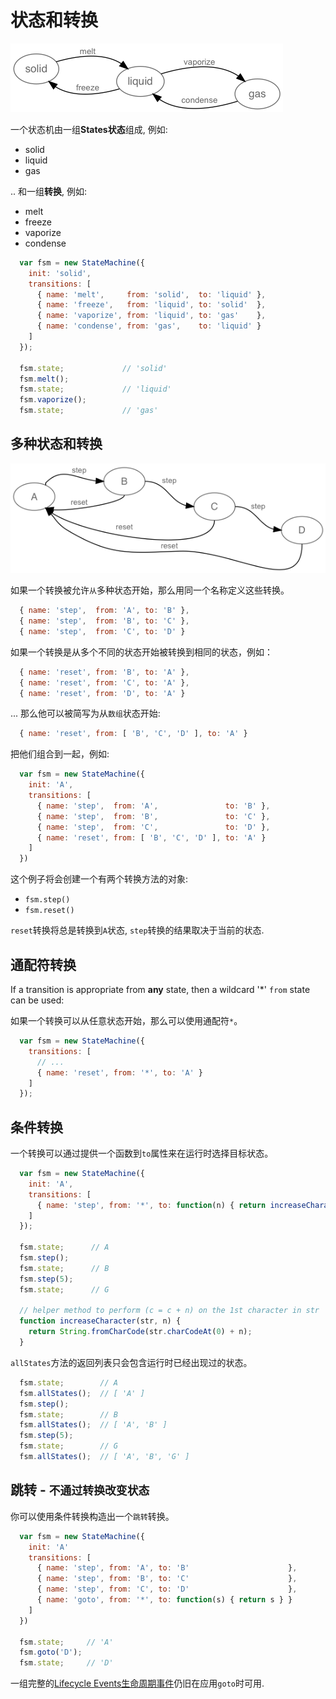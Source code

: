 # 状态和转换

![matter state machine](../../examples/matter.png)

一个状态机由一组**States状态**组成, 例如:

  * solid
  * liquid
  * gas

.. 和一组**转换**, 例如:

  * melt
  * freeze
  * vaporize
  * condense

```javascript
  var fsm = new StateMachine({
    init: 'solid',
    transitions: [
      { name: 'melt',     from: 'solid',  to: 'liquid' },
      { name: 'freeze',   from: 'liquid', to: 'solid'  },
      { name: 'vaporize', from: 'liquid', to: 'gas'    },
      { name: 'condense', from: 'gas',    to: 'liquid' }
    ]
  });

  fsm.state;             // 'solid'
  fsm.melt();
  fsm.state;             // 'liquid'
  fsm.vaporize();
  fsm.state;             // 'gas'
```

## 多种状态和转换

![wizard state machine](../../examples/wizard.png)

如果一个转换被允许`从`多种状态开始，那么用同一个名称定义这些转换。

```javascript
  { name: 'step',  from: 'A', to: 'B' },
  { name: 'step',  from: 'B', to: 'C' },
  { name: 'step',  from: 'C', to: 'D' }
```

如果一个转换是从多个不同的状态开始被转换到相同的状态，例如：

```javascript
  { name: 'reset', from: 'B', to: 'A' },
  { name: 'reset', from: 'C', to: 'A' },
  { name: 'reset', from: 'D', to: 'A' }
```

... 那么他可以被简写为从`数组`状态开始:

```javascript
  { name: 'reset', from: [ 'B', 'C', 'D' ], to: 'A' }
```

把他们组合到一起，例如:

```javascript
  var fsm = new StateMachine({
    init: 'A',
    transitions: [
      { name: 'step',  from: 'A',               to: 'B' },
      { name: 'step',  from: 'B',               to: 'C' },
      { name: 'step',  from: 'C',               to: 'D' },
      { name: 'reset', from: [ 'B', 'C', 'D' ], to: 'A' }
    ]
  })
```

这个例子将会创建一个有两个转换方法的对象:

  * `fsm.step()`
  * `fsm.reset()`

`reset`转换将总是转换到`A`状态, `step`转换的结果取决于当前的状态.

## 通配符转换

If a transition is appropriate from **any** state, then a wildcard '*' `from` state can be used:

如果一个转换可以从任意状态开始，那么可以使用通配符`*`。

```javascript
  var fsm = new StateMachine({
    transitions: [
      // ...
      { name: 'reset', from: '*', to: 'A' }
    ]
  });
```

## 条件转换

一个转换可以通过提供一个函数到`to`属性来在运行时选择目标状态。

```javascript
  var fsm = new StateMachine({
    init: 'A',
    transitions: [
      { name: 'step', from: '*', to: function(n) { return increaseCharacter(this.state, n || 1) } }
    ]
  });

  fsm.state;      // A
  fsm.step();
  fsm.state;      // B
  fsm.step(5);
  fsm.state;      // G

  // helper method to perform (c = c + n) on the 1st character in str
  function increaseCharacter(str, n) {
    return String.fromCharCode(str.charCodeAt(0) + n);
  }
```

`allStates`方法的返回列表只会包含运行时已经出现过的状态。

```javascript
  fsm.state;        // A
  fsm.allStates();  // [ 'A' ]
  fsm.step();
  fsm.state;        // B
  fsm.allStates();  // [ 'A', 'B' ]
  fsm.step(5);
  fsm.state;        // G
  fsm.allStates();  // [ 'A', 'B', 'G' ]
```

## 跳转 - `不通过转换改变状态`

你可以使用条件转换构造出一个`跳转`转换。

```javascript
  var fsm = new StateMachine({
    init: 'A'
    transitions: [
      { name: 'step', from: 'A', to: 'B'                      },
      { name: 'step', from: 'B', to: 'C'                      },
      { name: 'step', from: 'C', to: 'D'                      },
      { name: 'goto', from: '*', to: function(s) { return s } }
    ]
  })

  fsm.state;     // 'A'
  fsm.goto('D');
  fsm.state;     // 'D'
```

一组完整的[Lifecycle Events生命周期事件](lifecycle-events.md)仍旧在应用`goto`时可用.

